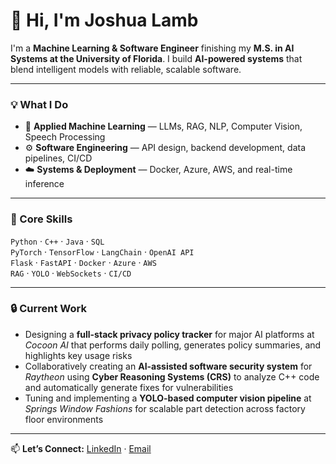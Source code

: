# 👋 Hi, I'm Joshua Lamb

I'm a **Machine Learning & Software Engineer** finishing my **M.S. in AI Systems at the University of Florida**. I build **AI-powered systems** that blend intelligent models with reliable, scalable software.

---

### 💡 What I Do
- 🤖 **Applied Machine Learning** — LLMs, RAG, NLP, Computer Vision, Speech Processing  
- ⚙️ **Software Engineering** — API design, backend development, data pipelines, CI/CD  
- ☁️ **Systems & Deployment** — Docker, Azure, AWS, and real-time inference

---

### 🧰 Core Skills
`Python` · `C++` · `Java` · `SQL`  
`PyTorch` · `TensorFlow` · `LangChain` · `OpenAI API`  
`Flask` · `FastAPI` · `Docker` · `Azure` · `AWS`  
`RAG` · `YOLO` · `WebSockets` · `CI/CD`

---

### 🔒 Current Work
- Designing a **full-stack privacy policy tracker** for major AI platforms at *Cocoon AI* that performs daily polling, generates policy summaries, and highlights key usage risks
- Collaboratively creating an **AI-assisted software security system** for *Raytheon* using **Cyber Reasoning Systems (CRS)** to analyze C++ code and automatically generate fixes for vulnerabilities
- Tuning and implementing a **YOLO-based computer vision pipeline** at *Springs Window Fashions* for scalable part detection across factory floor environments

---

📫 **Let’s Connect:** [LinkedIn](https://www.linkedin.com/in/lamb-joshua/) · [Email](mailto:joshua.lamb55@gmail.com)

